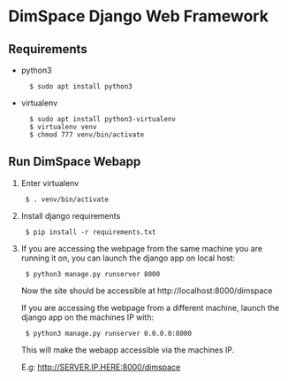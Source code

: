 # DimSpace Django Web Framework

## Requirements

- python3

		$ sudo apt install python3


- virtualenv

		$ sudo apt install python3-virtualenv
		$ virtualenv venv
		$ chmod 777 venv/bin/activate

## Run DimSpace Webapp

1. Enter virtualenv

        $ . venv/bin/activate

2. Install django requirements

		$ pip install -r requirements.txt

3. If you are accessing the webpage from the same machine you are running it on, you can launch the django app on local host:

		$ python3 manage.py runserver 8000

	Now the site should be accessible at http://localhost:8000/dimspace

	If you are accessing the webpage from a different machine, launch the django app on the machines IP with:

		$ python3 manage.py runserver 0.0.0.0:8000
	
	This will make the webapp accessible via the machines IP. 

    E.g: http://SERVER.IP.HERE:8000/dimspace


